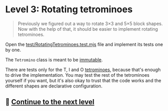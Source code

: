 # Level 3: Rotating tetrominoes

> Previously we figured out a way to rotate 3×3 and 5×5 block shapes. Now with the help of that, it should be easier to
> implement rotating tetrominoes.

Open the [test/RotatingTetrominoes.test.mjs](../test/RotatingTetrominoes.test.mjs) file and implement its tests one by
one.

The `Tetromino` class is meant to be [immutable](https://en.wikipedia.org/wiki/Immutable_object).

There are tests only for the T, I and O [tetrominoes](https://tetris.fandom.com/wiki/Tetromino), because that's enough
to drive the implementation. You may test the rest of the tetrominoes yourself if you want, but it's also okay to trust
that the code works and the different shapes are declarative configuration.

## 🚀 [Continue to the next level](level-4.md)
